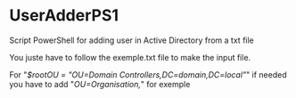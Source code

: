 # UserAdderPS1
Script PowerShell for adding user in Active Directory from a txt file

You juste have to follow the exemple.txt file to make the input file.

For "*$rootOU = "OU=Domain Controllers,DC=domain,DC=local"*" if needed you have to add "*OU=Organisation,*" for exemple
